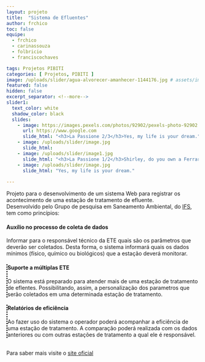 ```yaml
---
layout: projeto
title:  "Sistema de Efluentes"
author: frchico
toc: false  
equipe: 
  - frchico
  - carinassouza
  - folbricio
  - franciscochaves

tags: Projetos PIBITI
categories: [ Projetos, PIBITI ]
image: /uploads/slider/agua-alvorecer-amanhecer-1144176.jpg # assets/images/11.jpg
featured: false
hidden: false
excerpt_separator: <!--more-->
slider1:
  text_color: white
  shadow_color: black
  slides: 
    - image: https://images.pexels.com/photos/92902/pexels-photo-92902.jpeg?auto=compress&cs=tinysrgb&dpr=2&h=750&w=1260
      url: https://www.google.com
      slide_html: "<h3>La Passione 2/3</h3>Yes, my life is your dream."
    - image: /uploads/slider/image.jpg
      slide_html:
    - image: /uploads/slider/image1.jpg
      slide_html: "<h3>La Passione 1/2</h3>Shirley, do you own a Ferrari?"
    - image: /uploads/slider/image.jpg
      slide_html: "Yes, my life is your dream."
    
---
```

<div class="header-container">
    <div class="container">
		<p> Projeto para o desenvolvimento de um sistema Web para registrar os acontecimento de uma estação de tratamento de efluente.
		<br>
		 Desenvolvido pelo Grupo de pesquisa em Saneamento Ambiental, do <a href="http://www.ifs.edu.br" target="_blank">IFS</a>, tem como princípios:
		</p>
	</div>
</div>

<div class="header-container">
    <div class="container">      
		<div class="row">
			<div class="col-sm-4">
				<div class="text-center"><i class="fas fa-pencil-alt" style="font-size: 1.5em;"></i></div>
				<h4 class="text-center">Auxílio no processo de coleta de dados</h4>
				<p class="wrapfooter">Informar para o responsável técnico da ETE quais são os parâmetros que deverão ser coletados. Desta forma, o sistema informará quais os dados mínimos (físico, químico ou biológicos) que a estação deverá monitorar.</p>
			</div>
			<div class="col-sm-4" style="border-left-style: dotted">
				<div class="text-center"><i class="fa fa-cogs"  style="font-size: 1.5em;" aria-hidden="true"></i></div>
				<h4 class="text-center">Suporte a múltiplas ETE</h4>
				<p class="wrapfooter">O sistema está preparado para atender mais de uma estação de tratamento de eflentes. Possibilitando, assim, a personalização dos parametros que serão coletados em uma determinada estação de tratamento.</p>
			</div>
			<div class="col-sm-4" style="border-left-style: dotted">
				<div class="text-center"><i class="fas fa-chart-line" style="font-size: 1.5em;" aria-hidden="true"></i></div>
				<h4 class="text-center">Relatórios de eficiência</h4>
				<p class="wrapfooter">Ao fazer uso do sistema o operador poderá acompanhar a eficiência de uma estação de tratamento. A comparação poderá realizada com os dados anteriores ou com outras estações de tratamento a qual ele é responsável.</p>
			</div>
		</div>
	<br>
	Para saber mais visite o <a href="https://saneamentoambiental.github.io/ETEControll/">site oficial</a>
	</div>
</div>
